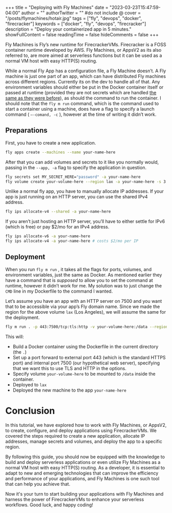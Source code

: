 +++
title = "Deploying with Fly Machines"
date = "2023-03-23T15:47:59-04:00"
author = ""
authorTwitter = "" #do not include @
cover = "/posts/flymachines/hotair.jpg"
tags = ["fly", "devops", "docker", "firecracker"]
keywords = ["docker", "fly", "devops", "firecracker"]
description = "Deploy your containerized app in 5 minutes."
showFullContent = false
readingTime = false
hideComments = false
+++

Fly Machines is Fly’s new runtime for FirecrackerVMs. Firecracker is a FOSS container runtime developed by AWS. Fly Machines, or AppsV2 as its also referred to, are more aimed at serverless functions but it can be used as a normal VM host with easy HTTP(S) routing.

While a normal Fly App has a configuration file, a Fly Machine doesn’t. A Fly machine is just one part of an app, which can have distributed Fly machines across different regions. Currently its on the dev to handle all of that. Any environment variables should either be put in the Docker container itself or passed at runtime (provided they are not secrets which are handled [the same as they were before](https://fly.io/docs/reference/secrets/)), as should the command to run the container. I should note that the `fly m run` command, which is the command used to start a container using a machine, does have a flag to specify a launch command ( `—-comand, -c` ), however at the time of writing it didn’t work.

## Preparations

First, you have to create a new application.

```bash
fly apps create --machines --name your-name-here
```

After that you can add volumes and secrets to it like you normally would, passing in the `--app, -a` flag to specify the application in question.

```bash
fly secrets set MY_SECRET_HERE="password" -a your-name-here
fly volume create your-volume-here --region lax -a your-name-here -s 3 # in GB
```

Unlike a normal fly app, you have to manually allocate IP addresses. If your app is just running on an HTTP server, you can use the shared IPv4 address.

```bash
fly ips allocate-v4 --shared -a your-name-here
```

If you aren’t just hosting an HTTP server, you’ll have to either settle for IPv6 (which is free) or pay $2/mo for an IPv4 address.

```bash
fly ips allocate-v6 -a your-name-here
fly ips allocate-v4 -a your-name-here # costs $2/mo per IP
```

## Deployment

When you run `fly m run` , it takes all the flags for ports, volumes, and environment variables, just the same as Docker. As mentioned earlier they have a command that is *supposed* to allow you to set the command at runtime, however it didn’t work for me. My solution was to just change the `CMD` line in my Dockerfile to the command I wanted.

Let’s assume you have an app with an HTTP server on 7500 and you want that to be accessible via your app’s Fly domain name. Since we made the region for the above volume `lax` (Los Angeles), we will assume the same for the deployment.

```bash
fly m run . -p 443:7500/tcp:tls:http -v your-volume-here:/data --region lax -a your-name-here
```

This will:

* Build a Docker container using the Dockerfile in the current directory (the `.`)
* Set up a port forward to external port 443 (which is the standard HTTPS port) and internal port 7500 (our hypothetical web server), specifying that we want this to use TLS and HTTP in the options.
* Specify volume `your-volume-here` to be mounted to `/data` inside the container.
* Deployed to `lax`
* Deployed the new machine to the app `your-name-here`
# Conclusion

In this tutorial, we have explored how to work with Fly Machines, or AppsV2, to create, configure, and deploy applications using FirecrackerVMs. We covered the steps required to create a new application, allocate IP addresses, manage secrets and volumes, and deploy the app to a specific region.

By following this guide, you should now be equipped with the knowledge to build and deploy serverless applications or even utilize Fly Machines as a normal VM host with easy HTTP(S) routing. As a developer, it is essential to adapt to new and emerging technologies that can improve the efficiency and performance of your applications, and Fly Machines is one such tool that can help you achieve that.

Now it's your turn to start building your applications with Fly Machines and harness the power of FirecrackerVMs to enhance your serverless workflows. Good luck, and happy coding!
